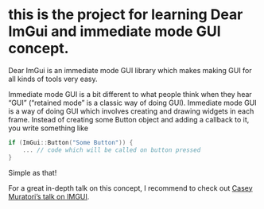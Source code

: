 # this is the project for learning Dear ImGui and immediate mode GUI concept.

Dear ImGui is an immediate mode GUI library which makes making GUI for all kinds of tools very easy.

Immediate mode GUI is a bit different to what people think when they hear “GUI” (“retained mode” is a classic way of doing GUI). Immediate mode GUI is a way of doing GUI which involves creating and drawing widgets in each frame. Instead of creating some Button object and adding a callback to it, you write something like

```cpp
if (ImGui::Button("Some Button")) {
    ... // code which will be called on button pressed
}
```

Simple as that!

For a great in-depth talk on this concept, I recommend to check out [Casey Muratori’s talk on IMGUI](https://caseymuratori.com/blog_0001).
